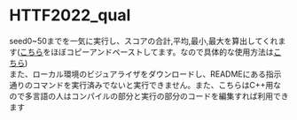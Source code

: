 # HTTF2022_qual
seed0~50までを一気に実行し、スコアの合計,平均,最小,最大を算出してくれます([こちら](https://github.com/udon1206/AHC003)をほぼコピーアンドペーストしてます。なので具体的な使用方法は[こちら](https://github.com/udon1206/AHC003))
<br>
また、ローカル環境のビジュアライザをダウンロードし、READMEにある指示通りのコマンドを実行済みでないと実行できません。また、こちらはC++用なので多言語の人はコンパイルの部分と実行の部分のコードを編集すれば利用できます
